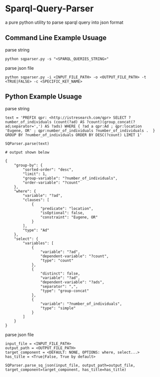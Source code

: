 # Sparql-Query-Parser
a pure python utility to parse sparql query into json format


## Command Line Example Usuage

parse string

    python sqparser.py -s "<SPARQL_QUERIES_STRING>"

parse json file

    python sqparser.py -i <INPUT_FILE_PATH> -o <OUTPUT_FILE_PATH> -t <TRUE|FALSE> -c <SPECIFIC_KEY_NAME>

## Python Example Usuage


parse string
    
    text = 'PREFIX qpr: <http://istresearch.com/qpr> SELECT ?number_of_individuals (count(?ad) AS ?count)(group_concat(?ad;separator=',') AS ?ads) WHERE { ?ad a qpr:Ad ; qpr:location 'Eugene, OR' ; qpr:number_of_individuals ?number_of_individuals .  } GROUP BY ?number_of_individuals ORDER BY DESC(?count) LIMIT 1'
    
    SQParser.parse(text)

    # output shown below

    {
        "group-by": {
            "sorted-order": "desc", 
            "limit": 1, 
            "group-variable": "?number_of_individuals", 
            "order-variable": "?count"
        }, 
        "where": {
            "variable": "?ad", 
            "clauses": [
                {
                    "predicate": "location", 
                    "isOptional": false, 
                    "constraint": "Eugene, OR"
                }
            ], 
            "type": "Ad"
        }, 
        "select": {
            "variables": [
                {
                    "variable": "?ad", 
                    "dependent-variable": "?count", 
                    "type": "count"
                }, 
                {
                    "distinct": false, 
                    "variable": "?ad", 
                    "dependent-variable": "?ads", 
                    "separator": ",", 
                    "type": "group-concat"
                }, 
                {
                    "variable": "?number_of_individuals", 
                    "type": "simple"
                }
            ]
        }
    }

parse json file
    
    input_file = <INPUT_FILE_PATH>
    output_path = <OUTPUT_FILE_PATH>
    target_component = <DEFAULT: NONE, OPTIONS: where, select...>
    has_title = <True|False, True by default>

    SQParser.parse_sq_json(input_file, output_path=output_file, target_component=target_component, has_title=has_title)
